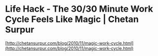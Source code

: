 <!--
id: 1531819261
link: http://tumblr.atmos.org/post/1531819261/life-hack-the-30-30-minute-work-cycle-feels-like
slug: life-hack-the-30-30-minute-work-cycle-feels-like
date: Tue Nov 09 2010 21:55:19 GMT-0800 (PST)
publish: 2010-11-09
tags: 
title: Life Hack - The 30/30 Minute Work Cycle Feels Like Magic | Chetan Surpur
-->


Life Hack - The 30/30 Minute Work Cycle Feels Like Magic | Chetan Surpur
========================================================================

[http://chetansurpur.com/blog/2010/11/magic-work-cycle.html](http://chetansurpur.com/blog/2010/11/magic-work-cycle.html)

